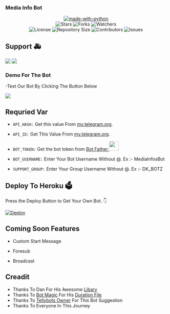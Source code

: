### Media Info Bot

<p align="center">
<a href="https://python.org"><img src="http://forthebadge.com/images/badges/made-with-python.svg" alt="made-with-python"></a>
<br>
    <img src="https://img.shields.io/github/stars/DKBOTZHELP/Media-Info-Bot?style=for-the-badge" alt="Stars">
    <img src="https://img.shields.io/github/forks/DKBOTZHELP/Media-Info-Bot?style=for-the-badge" alt="Forks">
    <img src="https://img.shields.io/github/watchers/DKBOTZHELP/Media-Info-Bot?style=for-the-badge" alt="Watchers"> 
<br>
    <img src="https://img.shields.io/github/license/DKBOTZHELP/Media-Info-Bot?style=for-the-badge" alt="License">
    <img src="https://img.shields.io/github/repo-size/DKBOTZHELP/Media-Info-Bot?style=for-the-badge" alt="Repository Size">
    <img src="https://img.shields.io/github/contributors/DKBOTZHELP/Media-Info-Bot?style=for-the-badge" alt="Contributors">
    <img src="https://img.shields.io/github/issues/DKBOTZHELP/Media-Info-Bot?style=for-the-badge" alt="Issues">
</p>  

## Support 🚑
<a href="https://t.me/DKBOTZ"><img src="https://img.shields.io/badge/Join-Telegram%20Channel-red.svg?logo=Telegram"></a>
<a href="https://t.me/DK_BOTZ"><img src="https://img.shields.io/badge/Join-Telegram%20Group-blue.svg?logo=telegram"></a>

###  Demo For The Bot
-Test Our Bot By Clicking The Button Below 

<a href="http://t.me/MediaInfosBot"><img src="https://img.shields.io/badge/Media%20Info%20Bot-orange"></a>
<br>

## Requried Var

- `API_HASH:` Get this value From [my.telegram.org](https://my.telegram.org).

- `API_ID:` Get This Value From [my.telegram.org](https://my.telegram.org).

- `BOT_TOKEN:` Get the bot token from [Bot Father <img src="https://telegra.ph/file/8d80c13110506bf1cb58e.jpg" width="30" height="30">](https://telegram.dog/BotFather)

- `BOT_USERNAME:` Enter Your Bot Username Without @. Ex :- MediaInfosBot

- `SUPPORT_GROUP:` Enter Your Group Username Without @. Ex :- DK_BOTZ


## Deploy To Heroku 🗳
Press the Deploy Button to Get Your Own Bot. 👇

[![Deploy](https://www.herokucdn.com/deploy/button.svg)](https://heroku.com/deploy?template=https://github.com/DKBOTZHELP/Media-Info-Bot)


## Coming Soon Features

- Custom Start Message

- Foresub

- Broadcast

## Creadit
 - Thanks To Dan For His Awesome [Libary](https://github.com/pyrogram/pyrogram)
 - Thanks To [Bot Magic](https://t.me/BotMagicChatBot) For His [Duration File](https://github.com/DKBOTZHELP/Media-Info-Bot/blob/main/dkbotz/Duration.py)
 - Thanks To [Tellybots Owner](https://t.me/Tellybots) For This Bot Suggestion
 - Thanks To Everyone In This Journey
